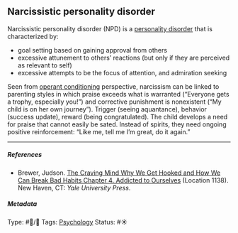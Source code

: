 ## Narcissistic personality disorder

Narcissistic personality disorder (NPD) is a [personality disorder]() that is characterized by: 

* goal setting based on gaining approval from others
* excessive attunement to others’ reactions (but only if they are perceived as relevant to self)
* excessive attempts to be the focus of attention, and admiration seeking

Seen from [operant conditioning](Operant%20conditioning.md) perspective, narcissism can be linked to parenting styles in which praise exceeds what is warranted (“Everyone gets a trophy, especially you!”) and corrective punishment is nonexistent (“My child is on her own journey”). Trigger (seeing aquantance), behavior (success update), reward (being congratulated). The child develops a need for praise that cannot easily be sated. Instead of spirits, they need ongoing positive reinforcement: “Like me, tell me I’m great, do it again.”

---

##### References

* Brewer, Judson. [The Craving Mind Why We Get Hooked and How We Can Break Bad Habits Chapter 4. Addicted to Ourselves](The%20Craving%20Mind%20Why%20We%20Get%20Hooked%20and%20How%20We%20Can%20Break%20Bad%20Habits%20Chapter%204.%20Addicted%20to%20Ourselves.md) (Location 1138). New Haven, CT: *Yale University Press*.

##### Metadata

Type: #🔵/🔵 
Tags: [Psychology](Psychology.md) 
Status: #☀️ 
